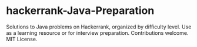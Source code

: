 # hackerrank-Java-Preparation
Solutions to Java problems on Hackerrank, organized by difficulty level. Use as a learning resource or for interview preparation. Contributions welcome. MIT License.

